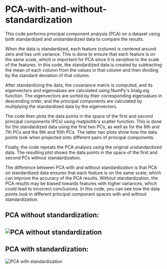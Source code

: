 # PCA-with-and-without-standardization
This code performs principal component analysis (PCA) on a dataset using both standardized and unstandardized data to compare the results.

When the data is standardized, each feature (column) is centered around zero and has unit variance. This is done to ensure that each feature is on the same scale, which is important for PCA since it is sensitive to the scale of the features. In this code, the standardized data is created by subtracting the mean of each column from the values in that column and then dividing by the standard deviation of that column.

After standardizing the data, the covariance matrix is computed, and its eigenvectors and eigenvalues are calculated using NumPy's linalg.eig function. The eigenvectors are sorted by their corresponding eigenvalues in descending order, and the principal components are calculated by multiplying the standardized data by the eigenvectors.

The code then plots the data points in the space of the first and second principal components (PCs) using matplotlib's scatter function. This is done for the standardized data using the first two PCs, as well as for the 6th and 7th PCs and the 9th and 10th PCs. The latter two plots show how the data points look when projected onto different pairs of principal components.

Finally, the code repeats the PCA analysis using the original unstandardized data. The resulting plot shows the data points in the space of the first and second PCs without standardization.

The difference between PCA with and without standardization is that PCA on standardized data ensures that each feature is on the same scale, which can improve the accuracy of the PCA results. Without standardization, the PCA results may be biased towards features with higher variances, which could lead to incorrect conclusions. In this code, you can see how the data points look in different principal component spaces with and without standardization.

PCA without standardization:
----
![PCA without standardization](https://user-images.githubusercontent.com/101024664/224537544-3274276c-cc05-4717-9b35-3cdd72370c41.png)
----
PCA with standardization:
-----
![PCA with standardization](https://user-images.githubusercontent.com/101024664/224537581-3cbffd73-e29d-451e-9188-a10006a1e53a.png)
